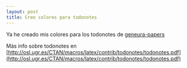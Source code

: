 ```yaml
---
layout: post
title: Creo colores para todonotes
---
```

Ya he creado mis colores para los todonotes de [geneura-papers](https://github.com/geneura-papers)

Más info sobre todonotes en [http://osl.ugr.es/CTAN/macros/latex/contrib/todonotes/todonotes.pdf](http://osl.ugr.es/CTAN/macros/latex/contrib/todonotes/todonotes.pdf)
